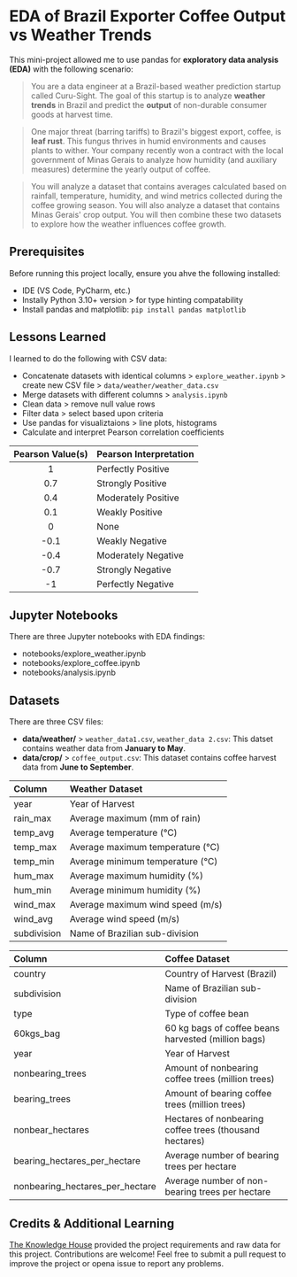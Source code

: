 # EDA of Brazil Exporter Coffee Output vs Weather Trends

This mini-project allowed me to use pandas for **exploratory data analysis (EDA)** with the following scenario:

> You are a data engineer at a Brazil-based weather prediction startup called Curu-Sight. The goal of this startup is to analyze **weather trends** in Brazil and predict the **output** of non-durable consumer goods at harvest time.

> One major threat (barring tariffs) to Brazil's biggest export, coffee, is **leaf rust**. This fungus thrives in humid environments and causes plants to wither. Your company recently won a contract with the local government of Minas Gerais to analyze how humidity (and auxiliary measures) determine the yearly output of coffee.

> You will analyze a dataset that contains averages calculated based on rainfall, temperature, humidity, and wind metrics collected during the coffee growing season. You will also analyze a dataset that contains Minas Gerais' crop output. You will then combine these two datasets to explore how the weather influences coffee growth.

## Prerequisites

Before running this project locally, ensure you ahve the following installed:

* IDE (VS Code, PyCharm, etc.)
* Instally Python 3.10+ version > for type hinting compatability
* Install pandas and matplotlib: `pip install pandas matplotlib`

## Lessons Learned

I learned to do the following with CSV data:

* Concatenate datasets with identical columns > `explore_weather.ipynb` > create new CSV file > `data/weather/weather_data.csv`
* Merge datasets with different columns > `analysis.ipynb`
* Clean data > remove null value rows
* Filter data > select based upon criteria
* Use pandas for visualiztaions > line plots, histograms
* Calculate and interpret Pearson correlation coefficients

| Pearson Value(s) | Pearson Interpretation |
|:--------:|:--------------|
| 1 | Perfectly Positive |
| 0.7 | Strongly Positive |
| 0.4 | Moderately Positive |
| 0.1 | Weakly Positive
| 0 | None |
| -0.1 | Weakly Negative |
| -0.4 | Moderately Negative |
| -0.7 | Strongly Negative |
| -1 | Perfectly Negative | 

## Jupyter Notebooks

There are three Jupyter notebooks with EDA findings:

* notebooks/explore_weather.ipynb
* notebooks/explore_coffee.ipynb
* notebooks/analysis.ipynb

## Datasets

There are three CSV files:

* **data/weather/** > `weather_data1.csv`, `weather_data 2.csv`: This datset contains weather data from **January to May**.
* **data/crop/** > `coffee_output.csv`: This dataset contains coffee harvest data from **June to September**.

| Column | Weather Dataset |
|:---------|:--------------|
| year | Year of Harvest |
| rain_max | Average maximum (mm of rain)  |
| temp_avg | Average temperature (℃) |
| temp_max | Average maximum temperature (℃) |
| temp_min | Average minimum temperature (℃) |
| hum_max | Average maximum humidity (%) |
| hum_min | Average minimum humidity (%) |
| wind_max | Average maximum wind speed (m/s) |
| wind_avg | Average wind speed (m/s) |
| subdivision | Name of Brazilian sub-division |


| Column | Coffee Dataset |
|:---------|:--------------|
| country | Country of Harvest (Brazil) |
| subdivision | Name of Brazilian sub-division |
| type | Type of coffee bean |
| 60kgs_bag | 60 kg bags of coffee beans harvested (million bags) |
| year | Year of Harvest |
| nonbearing_trees | Amount of nonbearing coffee trees (million trees) |
| bearing_trees | Amount of bearing coffee trees (million trees) |
| nonbear_hectares | Hectares of nonbearing coffee trees (thousand hectares) |
| bearing_hectares_per_hectare | Average number of bearing trees per hectare |
| nonbearing_hectares_per_hectare | Average number of non-bearing trees per hectare |

## Credits & Additional Learning

[The Knowledge House](https://www.theknowledgehouse.org/) provided the project requirements and raw data for this project. Contributions are welcome! Feel free to submit a pull request to improve the project or opena issue to report any problems.
